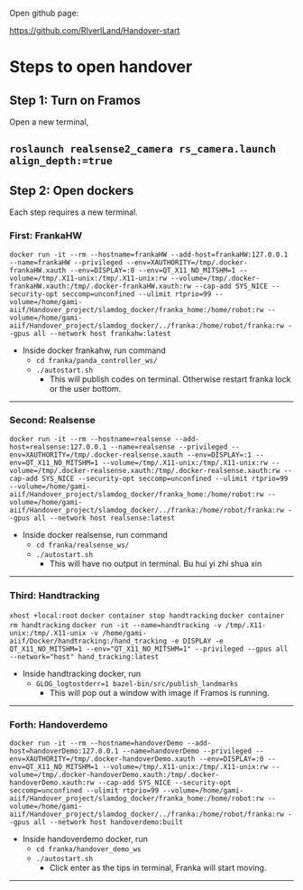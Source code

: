 Open github page:

https://github.com/RIverlLand/Handover-start

Steps to open handover
===

## Step 1: Turn on Framos

Open a new terminal,

```roslaunch realsense2_camera rs_camera.launch align_depth:=true```
---

## Step 2: Open dockers

Each step requires a new terminal.

### First: FrankaHW

```docker run -it --rm --hostname=frankaHW --add-host=frankaHW:127.0.0.1 --name=frankaHW --privileged --env=XAUTHORITY=/tmp/.docker-frankaHW.xauth --env=DISPLAY=:0 --env=QT_X11_NO_MITSHM=1 --volume=/tmp/.X11-unix:/tmp/.X11-unix:rw --volume=/tmp/.docker-frankaHW.xauth:/tmp/.docker-frankaHW.xauth:rw --cap-add SYS_NICE --security-opt seccomp=unconfined --ulimit rtprio=99 --volume=/home/gami-aiif/Handover_project/slamdog_docker/franka_home:/home/robot:rw --volume=/home/gami-aiif/Handover_project/slamdog_docker/../franka:/home/robot/franka:rw --gpus all --network host frankahw:latest```

- Inside docker frankahw, run command
  - ```cd franka/panda_controller_ws/```
  - ```./autostart.sh```
    - This will publish codes on terminal. Otherwise restart franka lock or the user bottom.

---

### Second: Realsense

```docker run -it --rm --hostname=realsense --add-host=realsense:127.0.0.1 --name=realsense --privileged --env=XAUTHORITY=/tmp/.docker-realsense.xauth --env=DISPLAY=:1 --env=QT_X11_NO_MITSHM=1 --volume=/tmp/.X11-unix:/tmp/.X11-unix:rw --volume=/tmp/.docker-realsense.xauth:/tmp/.docker-realsense.xauth:rw --cap-add SYS_NICE --security-opt seccomp=unconfined --ulimit rtprio=99 --volume=/home/gami-aiif/Handover_project/slamdog_docker/franka_home:/home/robot:rw --volume=/home/gami-aiif/Handover_project/slamdog_docker/../franka:/home/robot/franka:rw --gpus all --network host realsense:latest```

- Inside docker realsense, run command
  - ```cd franka/realsense_ws/```
  - ```./autostart.sh```
    - This will have no output in terminal. Bu hui yi zhi shua xin


---

### Third: Handtracking

```xhost +local:root```
```docker container stop handtracking```
```docker container rm handtracking```
```docker run -it --name=handtracking -v /tmp/.X11-unix:/tmp/.X11-unix -v /home/gami-aiif/Docker/handtracking:/hand_tracking -e DISPLAY -e QT_X11_NO_MITSHM=1 --env="QT_X11_NO_MITSHM=1" --privileged --gpus all --network="host" hand_tracking:latest```


- Inside handtracking docker, run
  - ```GLOG_logtostderr=1 bazel-bin/src/publish_landmarks```
    - This will pop out a window with image if Framos is running.

---

### Forth: Handoverdemo

```docker run -it --rm --hostname=handoverDemo --add-host=handoverDemo:127.0.0.1 --name=handoverDemo --privileged --env=XAUTHORITY=/tmp/.docker-handoverDemo.xauth --env=DISPLAY=:0 --env=QT_X11_NO_MITSHM=1 --volume=/tmp/.X11-unix:/tmp/.X11-unix:rw --volume=/tmp/.docker-handoverDemo.xauth:/tmp/.docker-handoverDemo.xauth:rw --cap-add SYS_NICE --security-opt seccomp=unconfined --ulimit rtprio=99 --volume=/home/gami-aiif/Handover_project/slamdog_docker/franka_home:/home/robot:rw --volume=/home/gami-aiif/Handover_project/slamdog_docker/../franka:/home/robot/franka:rw --gpus all --network host handoverdemo:built```

- Inside handoverdemo docker, run
  - ```cd franka/handover_demo_ws```
  - ```./autostart.sh```
    - Click enter as the tips in terminal, Franka will start moving.

---
